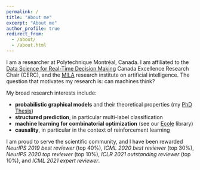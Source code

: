 ```yaml
---
permalink: /
title: "About me"
excerpt: "About me"
author_profile: true
redirect_from: 
  - /about/
  - /about.html
---
```


I am a researcher at Polytechnique Montréal, Canada. I am affiliated to the [Data Science for Real-Time Decision Making](http://cerc-datascience.polymtl.ca) Canada Excellence Research Chair (CERC), and the [MILA](https://mila.quebec/mila/) research institute on artificial intelligence. The question that motivates my research is: can machines think?

My broad research interests include:
- **probabilistic graphical models** and their theoretical properties (my [PhD Thesis](https://tel.archives-ouvertes.fr/tel-01442613/document))
- **structured prediction**, in particular multi-label classification
- **machine learning for combinatorial optimization** (see our [Ecole](https://www.ecole.ai/) library)
- **causality**, in particular in the context of reinforcement learning

I am proud to serve the scientific community, and I have been rewarded _NeurIPS 2019 best reviewer_ (top 40%), _ICML 2020 best reviewer_ (top 30%), _NeurIPS 2020 top reviewer_ (top 10%), _ICLR 2021 outstanding reviewer_ (top 10%), and _ICML 2021 expert reviewer_.
